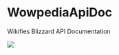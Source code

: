 # WowpediaApiDoc
Wikifies Blizzard API Documentation

![](https://raw.githubusercontent.com/Ketho/WowpediaApiDoc/master/overview.png)
